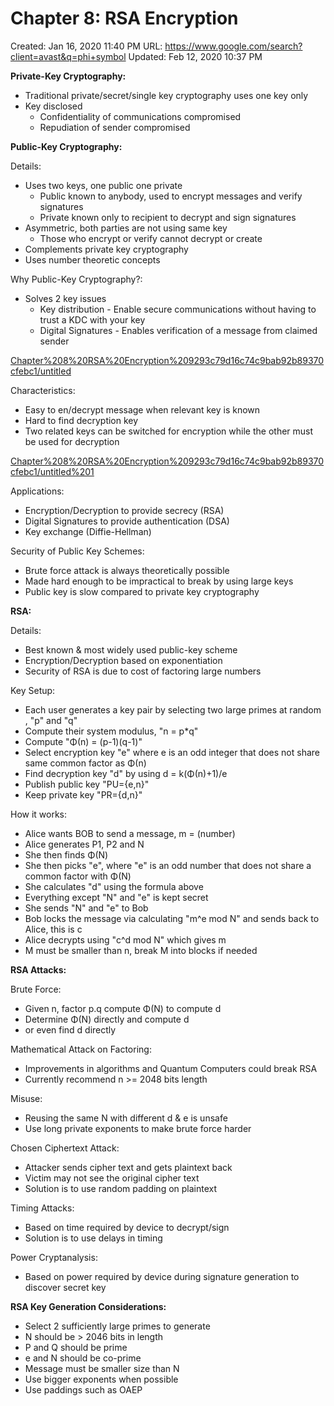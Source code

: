 # Chapter 8: RSA Encryption

Created: Jan 16, 2020 11:40 PM
URL: https://www.google.com/search?client=avast&q=phi+symbol
Updated: Feb 12, 2020 10:37 PM

**Private-Key Cryptography:**

- Traditional private/secret/single key cryptography uses one key only
- Key disclosed
    - Confidentiality of communications compromised
    - Repudiation of sender compromised

**Public-Key Cryptography:**

Details:

- Uses two keys, one public one private
    - Public known to anybody, used to encrypt messages and verify signatures
    - Private known only to recipient to decrypt and sign signatures
- Asymmetric, both parties are not using same key
    - Those who encrypt or verify cannot decrypt or create
- Complements private key cryptography
- Uses number theoretic concepts

Why Public-Key Cryptography?:

- Solves 2 key issues
    - Key distribution - Enable secure communications without having to trust a KDC with your key
    - Digital Signatures - Enables verification of a message from claimed sender

[Chapter%208%20RSA%20Encryption%209293c79d16c74c9bab92b89370cfebc1/untitled](Chapter%208%20RSA%20Encryption%209293c79d16c74c9bab92b89370cfebc1/untitled)

Characteristics:

- Easy to en/decrypt message when relevant key is known
- Hard to find decryption key
- Two related keys can be switched for encryption while the other must be used for decryption

[Chapter%208%20RSA%20Encryption%209293c79d16c74c9bab92b89370cfebc1/untitled%201](Chapter%208%20RSA%20Encryption%209293c79d16c74c9bab92b89370cfebc1/untitled%201)

Applications:

- Encryption/Decryption to provide secrecy (RSA)
- Digital Signatures to provide authentication (DSA)
- Key exchange (Diffie-Hellman)

Security of Public Key Schemes:

- Brute force attack is always theoretically possible
- Made hard enough to be impractical to break by using large keys
- Public key is slow compared to private key cryptography

**RSA:**

Details:

- Best known & most widely used public-key scheme
- Encryption/Decryption based on exponentiation
- Security of RSA is due to cost of factoring large numbers

Key Setup:

- Each user generates a key pair by selecting two large primes at random , "p" and "q"
- Compute their system modulus, "n = p*q"
- Compute "Φ(n) = (p-1)(q-1)"
- Select encryption key "e" where e is an odd integer that does not share same common factor as Φ(n)
- Find decryption key "d" by using d = k(Φ(n)+1)/e
- Publish public key "PU={e,n}"
- Keep private key "PR={d,n}"

How it works:

- Alice wants BOB to send a message, m = (number)
- Alice generates P1, P2 and N
- She then finds Φ(N)
- She then picks "e", where "e" is an odd number that does not share a common factor with Φ(N)
- She calculates "d" using the formula above
- Everything except "N" and "e" is kept secret
- She sends "N" and "e" to Bob
- Bob locks the message via calculating "m^e mod N" and sends back to Alice, this is c
- Alice decrypts using "c^d mod N" which gives m
- M must be smaller than n, break M into blocks if needed

**RSA Attacks:**

Brute Force:

- Given n, factor p.q compute Φ(N) to compute d
- Determine Φ(N) directly and compute d
- or even find d directly

Mathematical Attack on Factoring:

- Improvements in algorithms and Quantum Computers could break RSA
- Currently recommend n >= 2048 bits length

Misuse:

- Reusing the same N with different d & e is unsafe
- Use long private exponents to make brute force harder

Chosen Ciphertext Attack:

- Attacker sends cipher text and gets plaintext back
- Victim may not see the original cipher text
- Solution is to use random padding on plaintext

Timing Attacks:

- Based on time required by device to decrypt/sign
- Solution is to use delays in timing

Power Cryptanalysis:

- Based on power required by device during signature generation to discover secret key

**RSA Key Generation Considerations:**

- Select 2 sufficiently large primes to generate
- N should be > 2046 bits in length
- P and Q should be prime
- e and N should be co-prime
- Message must be smaller size than N
- Use bigger exponents when possible
- Use paddings such as OAEP